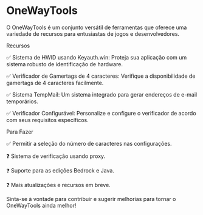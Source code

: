 # OneWayTools

O OneWayTools é um conjunto versátil de ferramentas que oferece uma variedade de recursos para entusiastas de jogos e desenvolvedores.

Recursos

✅ Sistema de HWID usando Keyauth.win: Proteja sua aplicação com um sistema robusto de identificação de hardware.

✅ Verificador de Gamertags de 4 caracteres: Verifique a disponibilidade de gamertags de 4 caracteres facilmente.

✅ Sistema TempMail: Um sistema integrado para gerar endereços de e-mail temporários.

✅ Verificador Configurável: Personalize e configure o verificador de acordo com seus requisitos específicos.

Para Fazer

✅ Permitir a seleção do número de caracteres nas configurações.

❓ Sistema de verificação usando proxy.

❓ Suporte para as edições Bedrock e Java.

❓ Mais atualizações e recursos em breve.

Sinta-se à vontade para contribuir e sugerir melhorias para tornar o OneWayTools ainda melhor!
